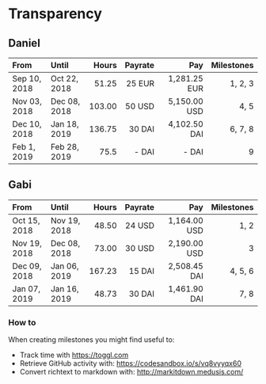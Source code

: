 # Transparency

## Daniel

| From         | Until        | Hours  | Payrate | Pay          | Milestones |
|:-            |:-            |      -:|       -:|            -:|          -:|
| Sep 10, 2018 | Oct 22, 2018 | 51.25  | 25 EUR  | 1,281.25 EUR | 1, 2, 3    |
| Nov 03, 2018 | Dec 08, 2018 | 103.00 | 50 USD  | 5,150.00 USD | 4, 5       |
| Dec 10, 2018 | Jan 18, 2019 | 136.75 | 30 DAI  | 4,102.50 DAI | 6, 7, 8    |
| Feb 1, 2019  | Feb 28, 2019 | 75.5   | - DAI   | - DAI        | 9          |

## Gabi

| From         | Until        | Hours  | Payrate | Pay          | Milestones |
|:-            |:-            |      -:|       -:|            -:|          -:|
| Oct 15, 2018 | Nov 19, 2018 | 48.50  | 24 USD  | 1,164.00 USD | 1, 2       |
| Nov 19, 2018 | Dec 08, 2018 | 73.00  | 30 USD  | 2,190.00 USD | 3          |
| Dec 09, 2018 | Jan 06, 2019 | 167.23 | 15 DAI  | 2,508.45 DAI | 4, 5, 6    |
| Jan 07, 2019 | Jan 16, 2019 | 48.73  | 30 DAI  | 1,461.90 DAI | 7, 8       |

<!-- TODO unpaid milestone february-->

### How to

When creating milestones you might find useful to:

- Track time with <https://toggl.com>
- Retrieve GitHub activity with: <https://codesandbox.io/s/vq8vyyqx60>
- Convert richtext to markdown with: <http://markitdown.medusis.com/>
